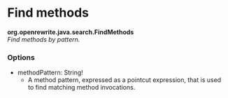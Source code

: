 # Find methods

**org.openrewrite.java.search.FindMethods**  
_Find methods by pattern._

### Options

* methodPattern: String!
	* A method pattern, expressed as a pointcut expression, that is used to find matching method invocations.

